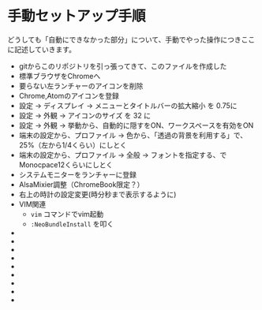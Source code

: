 # 手動セットアップ手順

どうしても「自動にできなかった部分」について、手動でやった操作につきここに記述していきます。

+ gitからこのリポジトリを引っ張ってきて、このファイルを作成した
+ 標準ブラウザをChromeへ
+ 要らない左ランチャーのアイコンを削除
+ Chrome,Atomのアイコンを登録
+ 設定 → ディスプレイ → メニューとタイトルバーの拡大縮小 を 0.75に
+ 設定 → 外観 → アイコンのサイズ を 32 に
+ 設定 → 外観 → 挙動から、自動的に隠すをON、ワークスペースを有効をON
+ 端末の設定から、プロファイル → 色から、「透過の背景を利用する」で、25%（左から1/4くらい）にしとく
+ 端末の設定から、プロファイル → 全般 → フォントを指定する、でMonocpace12くらいにしとく
+ システムモニターをランチャーに登録
+ AlsaMixier調整（ChromeBook限定？）
+ 右上の時計の設定変更(時分秒まで表示するように)
+ VIM関連
  + `vim` コマンドでvim起動
  + `:NeoBundleInstall` を叩く
+
+
+
+
+
+
+
+
+
